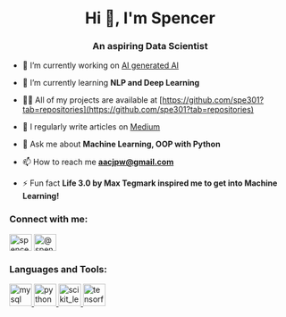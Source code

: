 <h1 align="center">Hi 👋, I'm Spencer</h1>
<h3 align="center">An aspiring Data Scientist</h3>

- 🔭 I’m currently working on [AI generated AI](https://github.com/spe301/AI-generated-AI/blob/main/README)

- 🌱 I’m currently learning **NLP and Deep Learning**

- 👨‍💻 All of my projects are available at [https://github.com/spe301?tab=repositories](https://github.com/spe301?tab=repositories)

- 📝 I regularly write articles on [Medium](https://spencerholley.medium.com/)

- 💬 Ask me about **Machine Learning, OOP with Python**

- 📫 How to reach me **aacjpw@gmail.com**

- ⚡ Fun fact **Life 3.0 by Max Tegmark inspired me to get into Machine Learning!**

<h3 align="left">Connect with me:</h3>
<p align="left">
<a href="https://kaggle.com/spencer holley" target="blank"><img align="center" src="https://cdn.jsdelivr.net/npm/simple-icons@3.0.1/icons/kaggle.svg" alt="spencer holley" height="30" width="40" /></a>
<a href="https://medium.com/@spencerholley" target="blank"><img align="center" src="https://cdn.jsdelivr.net/npm/simple-icons@3.0.1/icons/medium.svg" alt="@spencerholley" height="30" width="40" /></a>
</p>

<h3 align="left">Languages and Tools:</h3>
<p align="left"> <a href="https://www.mysql.com/" target="_blank"> <img src="https://devicons.github.io/devicon/devicon.git/icons/mysql/mysql-original-wordmark.svg" alt="mysql" width="40" height="40"/> </a> <a href="https://www.python.org" target="_blank"> <img src="https://devicons.github.io/devicon/devicon.git/icons/python/python-original.svg" alt="python" width="40" height="40"/> </a> <a href="https://scikit-learn.org/" target="_blank"> <img src="https://upload.wikimedia.org/wikipedia/commons/0/05/Scikit_learn_logo_small.svg" alt="scikit_learn" width="40" height="40"/> </a> <a href="https://www.tensorflow.org" target="_blank"> <img src="https://www.vectorlogo.zone/logos/tensorflow/tensorflow-icon.svg" alt="tensorflow" width="40" height="40"/> </a> </p>

